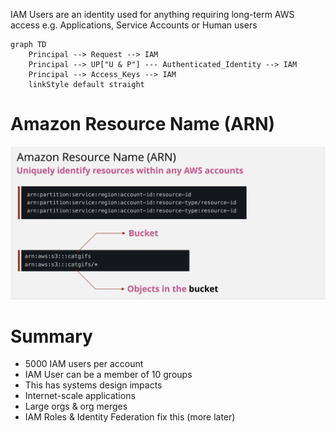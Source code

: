 IAM Users are an identity used for anything requiring long-term AWS access e.g. Applications, Service Accounts or Human users

```mermaid
graph TD
    Principal --> Request --> IAM
    Principal --> UP["U & P"] --- Authenticated_Identity --> IAM
    Principal --> Access_Keys --> IAM
    linkStyle default straight

```


# Amazon Resource Name (ARN)

![](AWS/Cloud%20Solutions%20Architect/Personal%20Notes/Fundamentals/attachments/Screenshot%202024-03-22%20at%2011.10.25%20AM.png)

# Summary
- 5000 IAM users per account
- IAM User can be a member of 10 groups
- This has systems design impacts
- Internet-scale applications
- Large orgs & org merges
- IAM Roles & Identity Federation fix this (more later)

